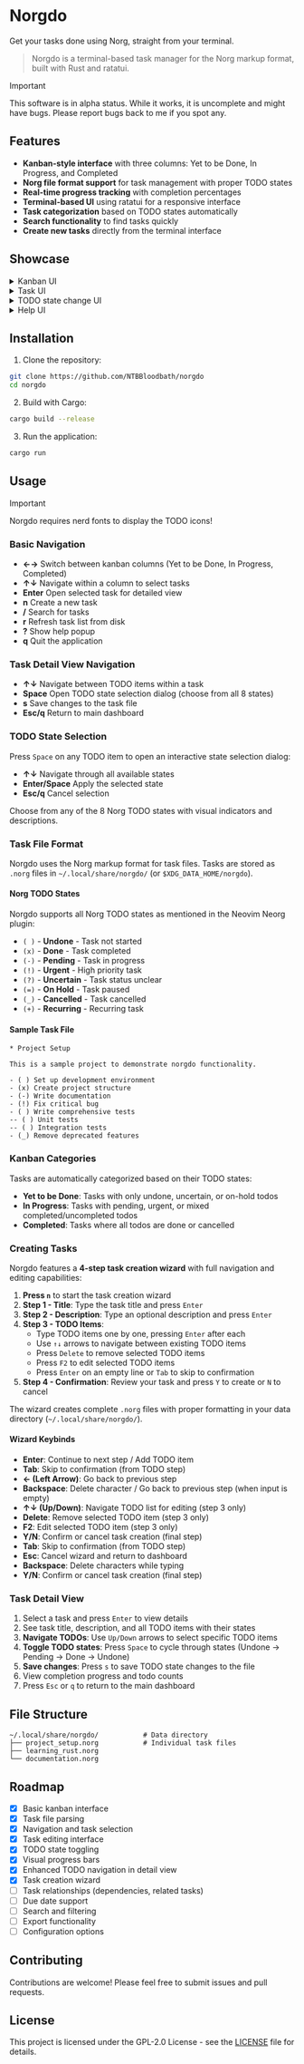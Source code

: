 # Norgdo

Get your tasks done using Norg, straight from your terminal.

> Norgdo is a terminal-based task manager for the Norg markup format, built with Rust and ratatui.

> [!IMPORTANT]
>
> This software is in alpha status. While it works, it is uncomplete and might have bugs. Please report bugs back to me if you spot any.

## Features

- **Kanban-style interface** with three columns: Yet to be Done, In Progress, and Completed
- **Norg file format support** for task management with proper TODO states
- **Real-time progress tracking** with completion percentages
- **Terminal-based UI** using ratatui for a responsive interface
- **Task categorization** based on TODO states automatically
- **Search functionality** to find tasks quickly
- **Create new tasks** directly from the terminal interface

## Showcase

<details>
   <summary>Kanban UI</summary>

   <img width="1884" height="1000" alt="image" src="https://github.com/user-attachments/assets/47108205-0a15-4baf-b911-04716eac9afb" />
</details>

<details>
   <summary>Task UI</summary>

   <img width="1884" height="1000" alt="image" src="https://github.com/user-attachments/assets/3e10a2cb-470c-4847-a05a-31a5ba1963d6" />
</details>

<details>
   <summary>TODO state change UI</summary>

   <img width="1884" height="1000" alt="image" src="https://github.com/user-attachments/assets/e64ca773-d9e7-4363-aad3-ce87534d9959" />
</details>

<details>
   <summary>Help UI</summary>
   
   <img width="1884" height="1000" alt="image" src="https://github.com/user-attachments/assets/f2d8a6b4-d42d-4dd3-8b8b-78ec810e905e" />
</details>

## Installation

1. Clone the repository:
```bash
git clone https://github.com/NTBBloodbath/norgdo
cd norgdo
```

2. Build with Cargo:
```bash
cargo build --release
```

3. Run the application:
```bash
cargo run
```

## Usage

> [!IMPORTANT]
>
> Norgdo requires nerd fonts to display the TODO icons!

### Basic Navigation

- **←→** Switch between kanban columns (Yet to be Done, In Progress, Completed)
- **↑↓** Navigate within a column to select tasks
- **Enter** Open selected task for detailed view
- **n** Create a new task
- **/** Search for tasks
- **r** Refresh task list from disk
- **?** Show help popup
- **q** Quit the application

### Task Detail View Navigation

- **↑↓** Navigate between TODO items within a task
- **Space** Open TODO state selection dialog (choose from all 8 states)
- **s** Save changes to the task file
- **Esc/q** Return to main dashboard

### TODO State Selection

Press `Space` on any TODO item to open an interactive state selection dialog:
- **↑↓** Navigate through all available states
- **Enter/Space** Apply the selected state
- **Esc/q** Cancel selection

Choose from any of the 8 Norg TODO states with visual indicators and descriptions.

### Task File Format

Norgdo uses the Norg markup format for task files. Tasks are stored as `.norg` files in `~/.local/share/norgdo/` (or `$XDG_DATA_HOME/norgdo`).

#### Norg TODO States

Norgdo supports all Norg TODO states as mentioned in the Neovim Neorg plugin:

- `( )` - **Undone** - Task not started
- `(x)` - **Done** - Task completed
- `(-)` - **Pending** - Task in progress
- `(!)` - **Urgent** - High priority task
- `(?)` - **Uncertain** - Task status unclear
- `(=)` - **On Hold** - Task paused
- `(_)` - **Cancelled** - Task cancelled
- `(+)` - **Recurring** - Recurring task

#### Sample Task File

```norg
* Project Setup

This is a sample project to demonstrate norgdo functionality.

- ( ) Set up development environment
- (x) Create project structure
- (-) Write documentation
- (!) Fix critical bug
- ( ) Write comprehensive tests
-- ( ) Unit tests
-- ( ) Integration tests
- (_) Remove deprecated features
```

### Kanban Categories

Tasks are automatically categorized based on their TODO states:

- **Yet to be Done**: Tasks with only undone, uncertain, or on-hold todos
- **In Progress**: Tasks with pending, urgent, or mixed completed/uncompleted todos
- **Completed**: Tasks where all todos are done or cancelled

### Creating Tasks

Norgdo features a **4-step task creation wizard** with full navigation and editing capabilities:

1. **Press `n`** to start the task creation wizard
2. **Step 1 - Title**: Type the task title and press `Enter`
3. **Step 2 - Description**: Type an optional description and press `Enter`
4. **Step 3 - TODO Items**:
   - Type TODO items one by one, pressing `Enter` after each
   - Use `↑↓` arrows to navigate between existing TODO items
   - Press `Delete` to remove selected TODO items
   - Press `F2` to edit selected TODO items
   - Press `Enter` on an empty line or `Tab` to skip to confirmation
5. **Step 4 - Confirmation**: Review your task and press `Y` to create or `N` to cancel

The wizard creates complete `.norg` files with proper formatting in your data directory (`~/.local/share/norgdo/`).

#### Wizard Keybinds
- **Enter**: Continue to next step / Add TODO item
- **Tab**: Skip to confirmation (from TODO step)
- **← (Left Arrow)**: Go back to previous step
- **Backspace**: Delete character / Go back to previous step (when input is empty)
- **↑↓ (Up/Down)**: Navigate TODO list for editing (step 3 only)
- **Delete**: Remove selected TODO item (step 3 only)
- **F2**: Edit selected TODO item (step 3 only)
- **Y/N**: Confirm or cancel task creation (final step)
- **Tab**: Skip to confirmation (from TODO step)
- **Esc**: Cancel wizard and return to dashboard
- **Backspace**: Delete characters while typing
- **Y/N**: Confirm or cancel task creation (final step)

### Task Detail View

1. Select a task and press `Enter` to view details
2. See task title, description, and all TODO items with their states
3. **Navigate TODOs**: Use `Up/Down` arrows to select specific TODO items
4. **Toggle TODO states**: Press `Space` to cycle through states (Undone → Pending → Done → Undone)
5. **Save changes**: Press `s` to save TODO state changes to the file
6. View completion progress and todo counts
7. Press `Esc` or `q` to return to the main dashboard

## File Structure

```
~/.local/share/norgdo/           # Data directory
├── project_setup.norg           # Individual task files
├── learning_rust.norg
└── documentation.norg
```

## Roadmap

- [x] Basic kanban interface
- [x] Task file parsing
- [x] Navigation and task selection
- [x] Task editing interface
- [x] TODO state toggling
- [x] Visual progress bars
- [x] Enhanced TODO navigation in detail view
- [x] Task creation wizard
- [ ] Task relationships (dependencies, related tasks)
- [ ] Due date support
- [ ] Search and filtering
- [ ] Export functionality
- [ ] Configuration options

## Contributing

Contributions are welcome! Please feel free to submit issues and pull requests.

## License

This project is licensed under the GPL-2.0 License - see the [LICENSE](./LICENSE) file for details.
